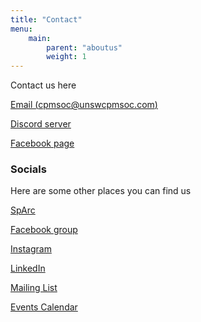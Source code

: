 ```yaml
---
title: "Contact"
menu: 
    main:
        parent: "aboutus"
        weight: 1
---
```



Contact us here

[Email (cpmsoc@unswcpmsoc.com)](mailto:cpmsoc@unswcpmsoc.com)

[Discord server](https://discord.gg/9uxgxHY3pP)

[Facebook page](https://www.facebook.com/CPMSoc)

### Socials

Here are some other places you can find us

[SpArc](https://member.arc.unsw.edu.au/s/clubdetail?clubid=0016F00003o2esqQAA)

[Facebook group](https://www.facebook.com/groups/cpmsoc)

[Instagram](https://www.instagram.com/cpmsoc_unsw/)

[LinkedIn](https://www.linkedin.com/company/cpmsoc/)

[Mailing List](https://forms.gle/3rEeBweFcpeeF7mD6)

[Events Calendar](https://calendar.google.com/calendar/u/0?cid=Y19mNDVmMzdjOGQzM2U2MGNlMDE4ZmMwZWU2MjcyNDdkN2Y3ODI3NDFmMmZiNmRjYjIxYjA5ZWU4YjRlYWY1YTFjQGdyb3VwLmNhbGVuZGFyLmdvb2dsZS5jb20)